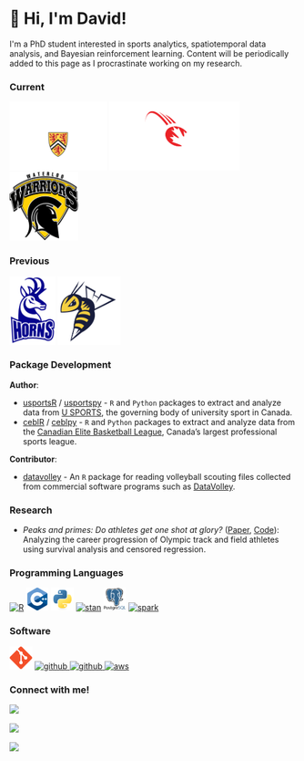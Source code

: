 # 👋 Hi, I'm David! 

I'm a PhD student interested in sports analytics, spatiotemporal data analysis, and Bayesian reinforcement learning. Content will be periodically added to this page as I procrastinate working on my research.

### Current


<a href='mailto:david.awosoga@uwaterloo.ca'><img src='https://raw.githubusercontent.com/awosoga/awosoga/main/waterloo-logo.png' width="170.6" height="120" /></a>
<a href='https://csiontario.ca'><img src='https://raw.githubusercontent.com/awosoga/awosoga/main/csio-logo.png' width="230.6" height="120" /></a>
<a href='https://athletics.uwaterloo.ca/sports/womens-volleyball/roster/coaches/david-awosoga/1943'><img src='https://raw.githubusercontent.com/awosoga/awosoga/main/warriors-logo.png' width="120.6" height="120" /></a>

### Previous


<a href='https://usportshoops.ca/history/person.php?Person=awosoga-david'><img src='https://raw.githubusercontent.com/awosoga/awosoga/main/pronghorns-logo.png' width="80.6" height="120" /></a>
<a href='https://canadianbasketballanalytics.carrd.co'><img src='https://raw.githubusercontent.com/awosoga/awosoga/main/stingers-logo.png' width="110.6" height="120" /></a>

### Package Development

**Author**:

- [usportsR](https://uwaggs.github.io/usportsR/) / [usportspy](https://github.com/uwaggs/usportspy/wiki) - `R` and `Python` packages to extract and analyze data from [U SPORTS](https://en.usports.ca/landing/index), the governing body of university sport in Canada.
- [ceblR](https://github.com/awosoga/ceblR) / [ceblpy](https://ryanndu.github.io/ceblpy/) - `R` and `Python` packages to extract and analyze data from the [Canadian Elite Basketball League](https://www.cebl.ca), Canada’s largest professional sports league.
<!-- rvolleydata / pyvolleydata -->

**Contributor**:
- [datavolley](https://github.com/openvolley/datavolley/) - An `R` package for reading volleyball scouting files collected from commercial software programs such as [DataVolley](https://www.dataproject.com/Products/EN/en/Volleyball/DataVolley4).

### Research

- *Peaks and primes: Do athletes get one shot at glory?* (<a href="https://academic.oup.com/jrssig/article/21/3/6/7686552" target="_blank">Paper</a>, <a href="https://github.com/awosoga/peaks-and-primes" target="_blank">Code</a>): Analyzing the career progression of Olympic track and field athletes using survival analysis and censored regression.
<!-- - Volleyball RAPM -->



### Programming Languages

<a href="https://www.r-project.org/" target="_blank" alt="R"> <img src="https://www.vectorlogo.zone/logos/r-project/r-project-icon.svg" alt="R" width="40" height="40"/></a>
<a href="https://www.icocpp.org" alt="c++" target="_blank"> <img src="https://raw.githubusercontent.com/devicons/devicon/master/icons/cplusplus/cplusplus-original.svg" alt="c++" width="40" height="40"/></a>
<a href="https://www.python.org" alt="python" target="_blank"> <img src="https://raw.githubusercontent.com/devicons/devicon/master/icons/python/python-original.svg" alt="python" width="40" height="40"/></a>
<a href="https://mc-stan.org" alt="stan" target ="_blank"> <img src="https://mc-stan.org/img/logo_tm.png" alt="stan" width="40" height="40"/></a>
<a href="https://www.postgresql.org" target="_blank"> <img src="https://raw.githubusercontent.com/devicons/devicon/master/icons/postgresql/postgresql-original-wordmark.svg" alt="postgresql" width="40" height="40"/></a>
<a href="https://spark.apache.org/" target="_blank"> <img src="https://www.vectorlogo.zone/logos/apache_spark/apache_spark-icon.svg" alt="spark" width="40" height="40"/></a>

### Software

<a href="https://git-scm.com" alt="git" target="_blank"> <img src="https://raw.githubusercontent.com/devicons/devicon/master/icons/git/git-original.svg" alt="git" width="40" height="40"/></a>
<a href="https://github.com" alt="github" target="_blank"> <img src="https://www.svgrepo.com/show/475654/github-color.svg" alt="github" width="40" height="40"/> </a>
<a href="https://github.com/features/actions" alt="github actions" target="_blank"> <img src="https://svgmix.com/uploads/07f535-github-actions.svg" alt="github" width="40" height="40"/> </a>
<a href="https://aws.amazon.com" alt="AWS" target="_blank"> <img src="https://cdn.jsdelivr.net/gh/devicons/devicon@latest/icons/amazonwebservices/amazonwebservices-plain-wordmark.svg" alt="aws" width="40" height="40"/> </a>

### Connect with me!

<a href="https://twitter.com/davidawosoga" alt="twitter" target="_blank"> <img src="https://img.shields.io/twitter/follow/davidawosoga?color=blue&label=%40davidawosoga&logo=twitter&style=for-the-badge"/> </a>

<a href="https://www.linkedin.com/in/david-awosoga/" alt="linkedin" target="_blank"> <img src="https://img.shields.io/badge/LinkedIn-david--awosoga-white?style=for-the-badge&logo=linkedin&logoColor=white&labelColor=0B66C2"/> </a>

<a href="https://github.com/awosoga" alt="github" target="_blank"> <img src="https://img.shields.io/github/followers/awosoga?color=eee&logo=Github&style=for-the-badge"/> </a>

<!--
**awosoga/awosoga** is a ✨ _special_ ✨ repository because its `README.md` (this file) appears on your GitHub profile.

Here are some ideas to get you started:

- 🔭 I’m currently working on ...
- 🌱 I’m currently learning ...
- 👯 I’m looking to collaborate on ...
- 🤔 I’m looking for help with ...
- 💬 Ask me about ...
- 📫 How to reach me: ...
- 😄 Pronouns: ...
- ⚡ Fun fact: ...
-->
